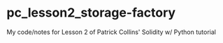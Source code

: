 # pc_lesson2_storage-factory
My code/notes for Lesson 2 of Patrick Collins' Solidity w/ Python tutorial
